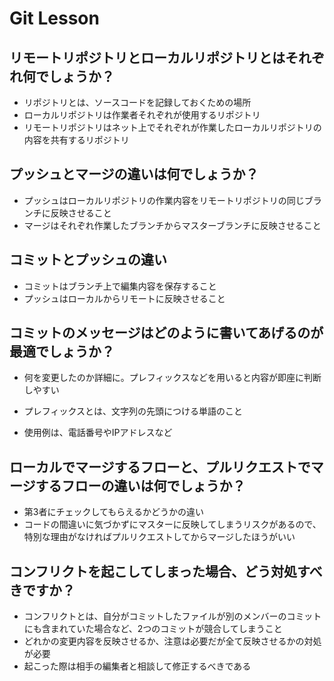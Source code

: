 # Git Lesson

## リモートリポジトリとローカルリポジトリとはそれぞれ何でしょうか？

- リポジトリとは、ソースコードを記録しておくための場所
- ローカルリポジトリは作業者それぞれが使用するリポジトリ
- リモートリポジトリはネット上でそれぞれが作業したローカルリポジトリの内容を共有するリポジトリ

## プッシュとマージの違いは何でしょうか？

- プッシュはローカルリポジトリの作業内容をリモートリポジトリの同じブランチに反映させること
- マージはそれぞれ作業したブランチからマスターブランチに反映させること

## コミットとプッシュの違い

- コミットはブランチ上で編集内容を保存すること
- プッシュはローカルからリモートに反映させること

## コミットのメッセージはどのように書いてあげるのが最適でしょうか？

- 何を変更したのか詳細に。プレフィックスなどを用いると内容が即座に判断しやすい

- プレフィックスとは、文字列の先頭につける単語のこと
- 使用例は、電話番号やIPアドレスなど

## ローカルでマージするフローと、プルリクエストでマージするフローの違いは何でしょうか？

- 第3者にチェックしてもらえるかどうかの違い
- コードの間違いに気づかずにマスターに反映してしまうリスクがあるので、特別な理由がなければプルリクエストしてからマージしたほうがいい

## コンフリクトを起こしてしまった場合、どう対処すべきですか？

- コンフリクトとは、自分がコミットしたファイルが別のメンバーのコミットにも含まれていた場合など、2つのコミットが競合してしまうこと
- どれかの変更内容を反映させるか、注意は必要だが全て反映させるかの対処が必要
- 起こった際は相手の編集者と相談して修正するべきである